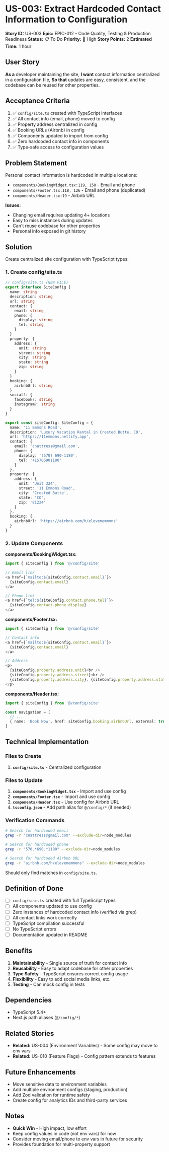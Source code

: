 # US-003: Extract Hardcoded Contact Information to Configuration

**Story ID:** US-003
**Epic:** EPIC-012 - Code Quality, Testing & Production Readiness
**Status:** 📋 To Do
**Priority:** 🔴 High
**Story Points:** 2
**Estimated Time:** 1 hour

## User Story

**As a** developer maintaining the site,
**I want** contact information centralized in a configuration file,
**So that** updates are easy, consistent, and the codebase can be reused for other properties.

## Acceptance Criteria

1. ✅ `config/site.ts` created with TypeScript interfaces
2. ✅ All contact info (email, phone) moved to config
3. ✅ Property address centralized in config
4. ✅ Booking URLs (Airbnb) in config
5. ✅ Components updated to import from config
6. ✅ Zero hardcoded contact info in components
7. ✅ Type-safe access to configuration values

## Problem Statement

Personal contact information is hardcoded in multiple locations:
- `components/BookingWidget.tsx:119, 150` - Email and phone
- `components/Footer.tsx:118, 126` - Email and phone (duplicated)
- `components/Header.tsx:19` - Airbnb URL

**Issues:**
- Changing email requires updating 4+ locations
- Easy to miss instances during updates
- Can't reuse codebase for other properties
- Personal info exposed in git history

## Solution

Create centralized site configuration with TypeScript types:

### 1. Create config/site.ts

```typescript
// config/site.ts (NEW FILE)
export interface SiteConfig {
  name: string
  description: string
  url: string
  contact: {
    email: string
    phone: {
      display: string
      tel: string
    }
  }
  property: {
    address: {
      unit: string
      street: string
      city: string
      state: string
      zip: string
    }
  }
  booking: {
    airbnbUrl: string
  }
  social?: {
    facebook?: string
    instagram?: string
  }
}

export const siteConfig: SiteConfig = {
  name: '11 Emmons Road',
  description: 'Luxury Vacation Rental in Crested Butte, CO',
  url: 'https://11emmons.netlify.app',
  contact: {
    email: 'cnattress@gmail.com',
    phone: {
      display: '(570) 690-1180',
      tel: '+15706901180'
    }
  },
  property: {
    address: {
      unit: 'Unit 324',
      street: '11 Emmons Road',
      city: 'Crested Butte',
      state: 'CO',
      zip: '81224'
    }
  },
  booking: {
    airbnbUrl: 'https://airbnb.com/h/elevenemmons'
  }
}
```

### 2. Update Components

**components/BookingWidget.tsx:**
```typescript
import { siteConfig } from '@/config/site'

// Email link
<a href={`mailto:${siteConfig.contact.email}`}>
  {siteConfig.contact.email}
</a>

// Phone link
<a href={`tel:${siteConfig.contact.phone.tel}`}>
  {siteConfig.contact.phone.display}
</a>
```

**components/Footer.tsx:**
```typescript
import { siteConfig } from '@/config/site'

// Contact info
<a href={`mailto:${siteConfig.contact.email}`}>
  {siteConfig.contact.email}
</a>

// Address
<p>
  {siteConfig.property.address.unit}<br />
  {siteConfig.property.address.street}<br />
  {siteConfig.property.address.city}, {siteConfig.property.address.state} {siteConfig.property.address.zip}
</p>
```

**components/Header.tsx:**
```typescript
import { siteConfig } from '@/config/site'

const navigation = [
  // ...
  { name: 'Book Now', href: siteConfig.booking.airbnbUrl, external: true }
]
```

## Technical Implementation

### Files to Create
1. **`config/site.ts`** - Centralized configuration

### Files to Update
1. **`components/BookingWidget.tsx`** - Import and use config
2. **`components/Footer.tsx`** - Import and use config
3. **`components/Header.tsx`** - Use config for Airbnb URL
4. **`tsconfig.json`** - Add path alias for `@/config/*` (if needed)

### Verification Commands

```bash
# Search for hardcoded email
grep -r "cnattress@gmail.com" --exclude-dir=node_modules

# Search for hardcoded phone
grep -r "570.*690.*1180" --exclude-dir=node_modules

# Search for hardcoded Airbnb URL
grep -r "airbnb.com/h/elevenemmons" --exclude-dir=node_modules
```

Should only find matches in `config/site.ts`.

## Definition of Done

- [ ] `config/site.ts` created with full TypeScript types
- [ ] All components updated to use config
- [ ] Zero instances of hardcoded contact info (verified via grep)
- [ ] All contact links work correctly
- [ ] TypeScript compilation successful
- [ ] No TypeScript errors
- [ ] Documentation updated in README

## Benefits

1. **Maintainability** - Single source of truth for contact info
2. **Reusability** - Easy to adapt codebase for other properties
3. **Type Safety** - TypeScript ensures correct config usage
4. **Flexibility** - Easy to add social media links, etc.
5. **Testing** - Can mock config in tests

## Dependencies

- TypeScript 5.4+
- Next.js path aliases (`@/config/*`)

## Related Stories

- **Related:** US-004 (Environment Variables) - Some config may move to env vars
- **Related:** US-010 (Feature Flags) - Config pattern extends to features

## Future Enhancements

- Move sensitive data to environment variables
- Add multiple environment configs (staging, production)
- Add Zod validation for runtime safety
- Create config for analytics IDs and third-party services

## Notes

- **Quick Win** - High impact, low effort
- Keep config values in code (not env vars) for now
- Consider moving email/phone to env vars in future for security
- Provides foundation for multi-property support

